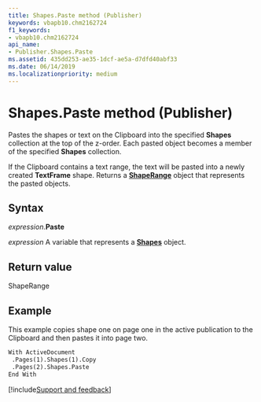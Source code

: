 ```yaml
---
title: Shapes.Paste method (Publisher)
keywords: vbapb10.chm2162724
f1_keywords:
- vbapb10.chm2162724
api_name:
- Publisher.Shapes.Paste
ms.assetid: 435dd253-ae35-1dcf-ae5a-d7dfd40abf33
ms.date: 06/14/2019
ms.localizationpriority: medium
---
```



# Shapes.Paste method (Publisher)

Pastes the shapes or text on the Clipboard into the specified **Shapes** collection at the top of the z-order. Each pasted object becomes a member of the specified **Shapes** collection. 

If the Clipboard contains a text range, the text will be pasted into a newly created **TextFrame** shape. Returns a **[ShapeRange](Publisher.ShapeRange.md)** object that represents the pasted objects.


## Syntax

_expression_.**Paste**

_expression_ A variable that represents a **[Shapes](Publisher.Shapes.md)** object.


## Return value

ShapeRange


## Example

This example copies shape one on page one in the active publication to the Clipboard and then pastes it into page two.

```vb
With ActiveDocument 
 .Pages(1).Shapes(1).Copy 
 .Pages(2).Shapes.Paste 
End With
```

[!include[Support and feedback](~/includes/feedback-boilerplate.md)]